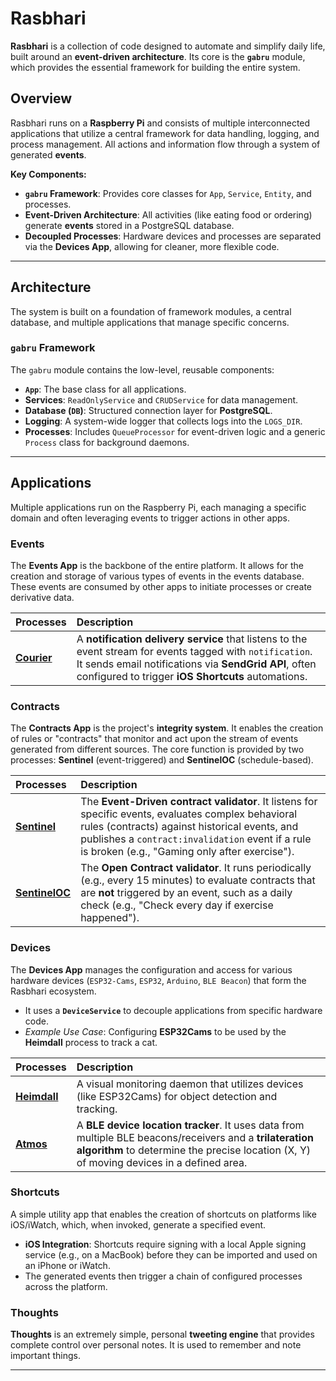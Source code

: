 # Rasbhari

**Rasbhari** is a collection of code designed to automate and simplify daily life, built around an **event-driven architecture**. Its core is the **`gabru`** module, which provides the essential framework for building the entire system.

## Overview

Rasbhari runs on a **Raspberry Pi** and consists of multiple interconnected applications that utilize a central framework for data handling, logging, and process management. All actions and information flow through a system of generated **events**.

**Key Components:**

  * **`gabru` Framework**: Provides core classes for `App`, `Service`, `Entity`, and processes.
  * **Event-Driven Architecture**: All activities (like eating food or ordering) generate **events** stored in a PostgreSQL database.
  * **Decoupled Processes**: Hardware devices and processes are separated via the **Devices App**, allowing for cleaner, more flexible code.

-----

## Architecture

The system is built on a foundation of framework modules, a central database, and multiple applications that manage specific concerns.

### `gabru` Framework

The `gabru` module contains the low-level, reusable components:

  * **`App`**: The base class for all applications.
  * **Services**: `ReadOnlyService` and `CRUDService` for data management.
  * **Database (`DB`)**: Structured connection layer for **PostgreSQL**.
  * **Logging**: A system-wide logger that collects logs into the `LOGS_DIR`.
  * **Processes**: Includes `QueueProcessor` for event-driven logic and a generic `Process` class for background daemons.

-----

## Applications

Multiple applications run on the Raspberry Pi, each managing a specific domain and often leveraging events to trigger actions in other apps.

### Events

The **Events App** is the backbone of the entire platform. It allows for the creation and storage of various types of events in the events database. These events are consumed by other apps to initiate processes or create derivative data.

| Processes | Description |
| :--- | :--- |
| **[Courier](processes/courier/readme.md)** | A **notification delivery service** that listens to the event stream for events tagged with `notification`. It sends email notifications via **SendGrid API**, often configured to trigger **iOS Shortcuts** automations. |

### Contracts

The **Contracts App** is the project's **integrity system**. It enables the creation of rules or "contracts" that monitor and act upon the stream of events generated from different sources. The core function is provided by two processes: **Sentinel** (event-triggered) and **SentinelOC** (schedule-based).

| Processes | Description |
| :--- | :--- |
| **[Sentinel](processes/sentinel/readme.md)** | The **Event-Driven contract validator**. It listens for specific events, evaluates complex behavioral rules (contracts) against historical events, and publishes a `contract:invalidation` event if a rule is broken (e.g., "Gaming only after exercise"). |
| **[SentinelOC](processes/sentinel/readme.md)** | The **Open Contract validator**. It runs periodically (e.g., every 15 minutes) to evaluate contracts that are **not** triggered by an event, such as a daily check (e.g., "Check every day if exercise happened"). |

### Devices

The **Devices App** manages the configuration and access for various hardware devices (`ESP32-Cams`, `ESP32`, `Arduino`, `BLE Beacon`) that form the Rasbhari ecosystem.

  * It uses a **`DeviceService`** to decouple applications from specific hardware code.
  * *Example Use Case*: Configuring **ESP32Cams** to be used by the **Heimdall** process to track a cat.

| Processes | Description |
| :--- | :--- |
| **[Heimdall](processes/heimdall/readme.md)** | A visual monitoring daemon that utilizes devices (like ESP32Cams) for object detection and tracking. |
| **[Atmos](processes/atmos/readme.md)** | A **BLE device location tracker**. It uses data from multiple BLE beacons/receivers and a **trilateration algorithm** to determine the precise location (X, Y) of moving devices in a defined area. |

### Shortcuts

A simple utility app that enables the creation of shortcuts on platforms like iOS/iWatch, which, when invoked, generate a specified event.

  * **iOS Integration**: Shortcuts require signing with a local Apple signing service (e.g., on a MacBook) before they can be imported and used on an iPhone or iWatch.
  * The generated events then trigger a chain of configured processes across the platform.

### Thoughts

**Thoughts** is an extremely simple, personal **tweeting engine** that provides complete control over personal notes. It is used to remember and note important things.

-----
